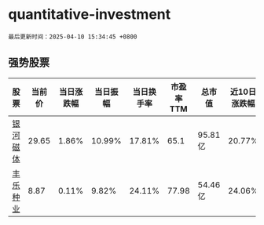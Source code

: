 # quantitative-investment

`最后更新时间：2025-04-10 15:34:45 +0800`

## 强势股票

|股票|当前价|当日涨跌幅|当日振幅|当日换手率|市盈率TTM|总市值|近10日涨跌幅|
|----|----|----|----|----|----|----|----|
|[银河磁体](https://xueqiu.com/S/SZ300127)|29.65|1.86%|10.99%|17.81%|65.1|95.81亿|20.77%|
|[丰乐种业](https://xueqiu.com/S/SZ000713)|8.87|0.11%|9.82%|24.11%|77.98|54.46亿|24.06%|
